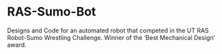 # RAS-Sumo-Bot
Designs and Code for an automated robot that competed in the UT RAS Robot-Sumo Wrestling Challenge. Winner of the ‘Best Mechanical Design’ award.
